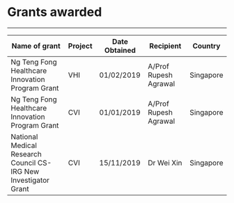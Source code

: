 # Grants awarded

---


| Name of grant | Project | Date Obtained |Recipient|Country|
| ------ | ------ | ------ | ------ | ------ | 
|Ng Teng Fong Healthcare Innovation Program Grant|VHI|01/02/2019|A/Prof Rupesh Agrawal|Singapore|
|Ng Teng Fong Healthcare Innovation Program Grant|CVI|01/01/2019|A/Prof Rupesh Agrawal|Singapore|
|National Medical Research Council CS-IRG New Investigator Grant|CVI|15/11/2019|Dr Wei Xin|Singapore|


<br>




